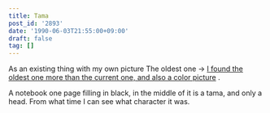 ```yaml
---
title: Tama
post_id: '2893'
date: '1990-06-03T21:55:00+09:00'
draft: false
tag: []
---
```


As an existing thing with my own picture The oldest one → [I found the oldest one more than the current one, and also a color picture](../../1986/06/13-dad.md) .

A notebook one page filling in black, in the middle of it is a tama, and only a head. From what time I can see what character it was.